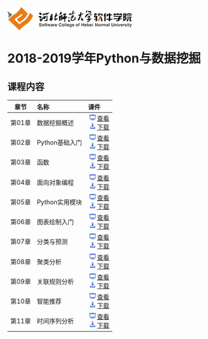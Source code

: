 ![河北师范大学软件学院](./image/logo.png)

# 2018-2019学年Python与数据挖掘 


## 课程内容

| 章节 | 名称 | 课件 |
|:---:|:---|:---|
|第01章|数据挖掘概述|[<img src="./image/presentation.png" height="15" />查看](./ch01/ch01.pdf) <br/>[<img src="./image/download.png" height="15" />下载](./materials/slides/ch01.pptx)|
|第02章|Python基础入门|[<img src="./image/presentation.png" height="15" />查看](./ch02/ch02.pdf) <br/>[<img src="./image/download.png" height="15" />下载](./materials/slides/ch02.pptx)|
|第03章|函数|[<img src="./image/presentation.png" height="15" />查看](./ch03/ch03.pdf) <br/>[<img src="./image/download.png" height="15" />下载](./materials/slides/ch03.pptx)|
|第04章|面向对象编程|[<img src="./image/presentation.png" height="15" />查看](./ch04/ch04.pdf) <br/>[<img src="./image/download.png" height="15" />下载](./materials/slides/ch04.pptx)|
|第05章|Python实用模块|[<img src="./image/presentation.png" height="15" />查看](./ch05/ch05.pdf) <br/>[<img src="./image/download.png" height="15" />下载](./materials/slides/ch05.pptx)|
|第06章|图表绘制入门|[<img src="./image/presentation.png" height="15" />查看](./ch06/ch06.pdf) <br/>[<img src="./image/download.png" height="15" />下载](./materials/slides/ch06.pptx)|
|第07章|分类与预测|[<img src="./image/presentation.png" height="15" />查看](./ch07/ch07.pdf) <br/>[<img src="./image/download.png" height="15" />下载](./materials/slides/ch07.pptx)|
|第08章|聚类分析|[<img src="./image/presentation.png" height="15" />查看](./ch08/ch08.pdf) <br/>[<img src="./image/download.png" height="15" />下载](./materials/slides/ch08.pptx)|
|第09章|关联规则分析|[<img src="./image/presentation.png" height="15" />查看](./ch09/ch09.pdf) <br/>[<img src="./image/download.png" height="15" />下载](./materials/slides/ch09.pptx)|
|第10章|智能推荐|[<img src="./image/presentation.png" height="15" />查看](./ch10/ch10.pdf) <br/>[<img src="./image/download.png" height="15" />下载](./materials/slides/ch10.pptx)|
|第11章|时间序列分析|[<img src="./image/presentation.png" height="15" />查看](./ch11/ch11.pdf) <br/>[<img src="./image/download.png" height="15" />下载](./materials/slides/ch11.pptx)|

